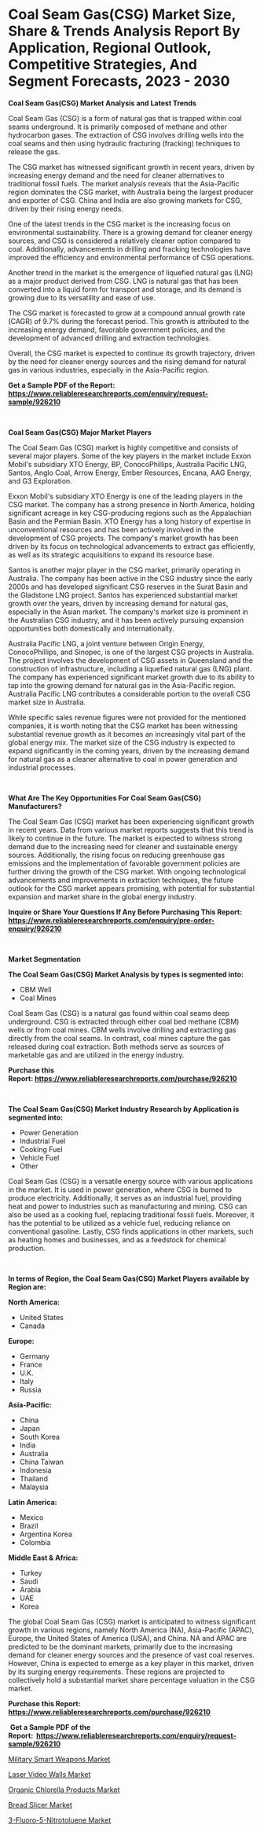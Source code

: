 <p><h1>Coal Seam Gas(CSG) Market Size, Share & Trends Analysis Report By Application, Regional Outlook, Competitive Strategies, And Segment Forecasts, 2023 - 2030</h1></p><p><strong>Coal Seam Gas(CSG) Market Analysis and Latest Trends</strong></p>
<p><p>Coal Seam Gas (CSG) is a form of natural gas that is trapped within coal seams underground. It is primarily composed of methane and other hydrocarbon gases. The extraction of CSG involves drilling wells into the coal seams and then using hydraulic fracturing (fracking) techniques to release the gas.</p><p>The CSG market has witnessed significant growth in recent years, driven by increasing energy demand and the need for cleaner alternatives to traditional fossil fuels. The market analysis reveals that the Asia-Pacific region dominates the CSG market, with Australia being the largest producer and exporter of CSG. China and India are also growing markets for CSG, driven by their rising energy needs.</p><p>One of the latest trends in the CSG market is the increasing focus on environmental sustainability. There is a growing demand for cleaner energy sources, and CSG is considered a relatively cleaner option compared to coal. Additionally, advancements in drilling and fracking technologies have improved the efficiency and environmental performance of CSG operations.</p><p>Another trend in the market is the emergence of liquefied natural gas (LNG) as a major product derived from CSG. LNG is natural gas that has been converted into a liquid form for transport and storage, and its demand is growing due to its versatility and ease of use.</p><p>The CSG market is forecasted to grow at a compound annual growth rate (CAGR) of 9.7% during the forecast period. This growth is attributed to the increasing energy demand, favorable government policies, and the development of advanced drilling and extraction technologies.</p><p>Overall, the CSG market is expected to continue its growth trajectory, driven by the need for cleaner energy sources and the rising demand for natural gas in various industries, especially in the Asia-Pacific region.</p></p>
<p><strong>Get a Sample PDF of the Report:&nbsp; <a href="https://www.reliableresearchreports.com/enquiry/request-sample/926210">https://www.reliableresearchreports.com/enquiry/request-sample/926210</a></strong></p>
<p>&nbsp;</p>
<p><strong>Coal Seam Gas(CSG) Major Market Players</strong></p>
<p><p>The Coal Seam Gas (CSG) market is highly competitive and consists of several major players. Some of the key players in the market include Exxon Mobil's subsidiary XTO Energy, BP, ConocoPhillips, Australia Pacific LNG, Santos, Anglo Coal, Arrow Energy, Ember Resources, Encana, AAG Energy, and G3 Exploration.</p><p>Exxon Mobil's subsidiary XTO Energy is one of the leading players in the CSG market. The company has a strong presence in North America, holding significant acreage in key CSG-producing regions such as the Appalachian Basin and the Permian Basin. XTO Energy has a long history of expertise in unconventional resources and has been actively involved in the development of CSG projects. The company's market growth has been driven by its focus on technological advancements to extract gas efficiently, as well as its strategic acquisitions to expand its resource base.</p><p>Santos is another major player in the CSG market, primarily operating in Australia. The company has been active in the CSG industry since the early 2000s and has developed significant CSG reserves in the Surat Basin and the Gladstone LNG project. Santos has experienced substantial market growth over the years, driven by increasing demand for natural gas, especially in the Asian market. The company's market size is prominent in the Australian CSG industry, and it has been actively pursuing expansion opportunities both domestically and internationally.</p><p>Australia Pacific LNG, a joint venture between Origin Energy, ConocoPhillips, and Sinopec, is one of the largest CSG projects in Australia. The project involves the development of CSG assets in Queensland and the construction of infrastructure, including a liquefied natural gas (LNG) plant. The company has experienced significant market growth due to its ability to tap into the growing demand for natural gas in the Asia-Pacific region. Australia Pacific LNG contributes a considerable portion to the overall CSG market size in Australia.</p><p>While specific sales revenue figures were not provided for the mentioned companies, it is worth noting that the CSG market has been witnessing substantial revenue growth as it becomes an increasingly vital part of the global energy mix. The market size of the CSG industry is expected to expand significantly in the coming years, driven by the increasing demand for natural gas as a cleaner alternative to coal in power generation and industrial processes.</p></p>
<p>&nbsp;</p>
<p><strong>What Are The Key Opportunities For Coal Seam Gas(CSG) Manufacturers?</strong></p>
<p><p>The Coal Seam Gas (CSG) market has been experiencing significant growth in recent years. Data from various market reports suggests that this trend is likely to continue in the future. The market is expected to witness strong demand due to the increasing need for cleaner and sustainable energy sources. Additionally, the rising focus on reducing greenhouse gas emissions and the implementation of favorable government policies are further driving the growth of the CSG market. With ongoing technological advancements and improvements in extraction techniques, the future outlook for the CSG market appears promising, with potential for substantial expansion and market share in the global energy industry.</p></p>
<p><strong>Inquire or Share Your Questions If Any Before Purchasing This Report: <a href="https://www.reliableresearchreports.com/enquiry/pre-order-enquiry/926210">https://www.reliableresearchreports.com/enquiry/pre-order-enquiry/926210</a></strong></p>
<p>&nbsp;</p>
<p><strong>Market Segmentation</strong></p>
<p><strong>The Coal Seam Gas(CSG) Market Analysis by types is segmented into:</strong></p>
<p><ul><li>CBM Well</li><li>Coal Mines</li></ul></p>
<p><p>Coal Seam Gas (CSG) is a natural gas found within coal seams deep underground. CSG is extracted through either coal bed methane (CBM) wells or from coal mines. CBM wells involve drilling and extracting gas directly from the coal seams. In contrast, coal mines capture the gas released during coal extraction. Both methods serve as sources of marketable gas and are utilized in the energy industry.</p></p>
<p><strong>Purchase this Report:&nbsp;<a href="https://www.reliableresearchreports.com/purchase/926210">https://www.reliableresearchreports.com/purchase/926210</a></strong></p>
<p>&nbsp;</p>
<p><strong>The Coal Seam Gas(CSG) Market Industry Research by Application is segmented into:</strong></p>
<p><ul><li>Power Generation</li><li>Industrial Fuel</li><li>Cooking Fuel</li><li>Vehicle Fuel</li><li>Other</li></ul></p>
<p><p>Coal Seam Gas (CSG) is a versatile energy source with various applications in the market. It is used in power generation, where CSG is burned to produce electricity. Additionally, it serves as an industrial fuel, providing heat and power to industries such as manufacturing and mining. CSG can also be used as a cooking fuel, replacing traditional fossil fuels. Moreover, it has the potential to be utilized as a vehicle fuel, reducing reliance on conventional gasoline. Lastly, CSG finds applications in other markets, such as heating homes and businesses, and as a feedstock for chemical production.</p></p>
<p>&nbsp;</p>
<p><strong>In terms of Region, the Coal Seam Gas(CSG) Market Players available by Region are:</strong></p>
<p>
    <p> <strong> North America: </strong>
        <ul>
            <li>United States</li>
            <li>Canada</li>
        </ul>
        </p> 
    <p> <strong> Europe: </strong>
        <ul>
            <li>Germany</li>
            <li>France</li>
            <li>U.K.</li>
            <li>Italy</li>
            <li>Russia</li>
        </ul>
        </p> 
    <p> <strong> Asia-Pacific: </strong>
        <ul>
            <li>China</li>
            <li>Japan</li>
            <li>South Korea</li>
            <li>India</li>
            <li>Australia</li>
            <li>China Taiwan</li>
            <li>Indonesia</li>
            <li>Thailand</li>
            <li>Malaysia</li>
        </ul>
        </p> 
    <p> <strong> Latin America: </strong>
        <ul>
            <li>Mexico</li>
            <li>Brazil</li>
            <li>Argentina Korea</li>
            <li>Colombia</li>
        </ul>
        </p> 
    <p> <strong> Middle East & Africa: </strong>
        <ul>
            <li>Turkey</li>
            <li>Saudi</li>
            <li>Arabia</li>
            <li>UAE</li>
            <li>Korea</li>
        </ul>
    </p>
    </p>
<p><p>The global Coal Seam Gas (CSG) market is anticipated to witness significant growth in various regions, namely North America (NA), Asia-Pacific (APAC), Europe, the United States of America (USA), and China. NA and APAC are predicted to be the dominant markets, primarily due to the increasing demand for cleaner energy sources and the presence of vast coal reserves. However, China is expected to emerge as a key player in this market, driven by its surging energy requirements. These regions are projected to collectively hold a substantial market share percentage valuation in the CSG market.</p></p>
<p><strong>Purchase this Report: <a href="https://www.reliableresearchreports.com/purchase/926210">https://www.reliableresearchreports.com/purchase/926210</a></strong></p>
<p>&nbsp;<strong>Get a Sample PDF of the Report:&nbsp;&nbsp;<a href="https://www.reliableresearchreports.com/enquiry/request-sample/926210">https://www.reliableresearchreports.com/enquiry/request-sample/926210</a></strong></p>
<p><strong></strong></p>
<p><p><a href="https://www.linkedin.com/pulse/military-smart-weapons-market-research-report-provides-k4kwe/">Military Smart Weapons Market</a></p><p><a href="https://www.linkedin.com/pulse/laser-video-walls-market-research-report-provides-thorough-dbfde/">Laser Video Walls Market</a></p><p><a href="https://github.com/provorikovar/Market-Research-Report-List-1/blob/main/organic-chlorella-products-market.md">Organic Chlorella Products Market</a></p><p><a href="https://medium.com/@olenwuckert56/bread-slicer-market-size-growth-forecast-2023-2030-af8a5362d25b">Bread Slicer Market</a></p><p><a href="https://github.com/kipkeeva/Market-Research-Report-List-1/blob/main/3-fluoro-5-nitrotoluene-market.md">3-Fluoro-5-Nitrotoluene Market</a></p></p>